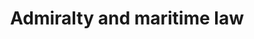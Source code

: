 ---
layout: category
category: admiralty-and-maritime-law
title: Admiralty and maritime law
description: Protect your interests on the water with our legal guidance. Our attorneys can assist with maritime accidents, shipping disputes, and vessel documentation.
permalink: /admiralty-and-maritime-law/
---